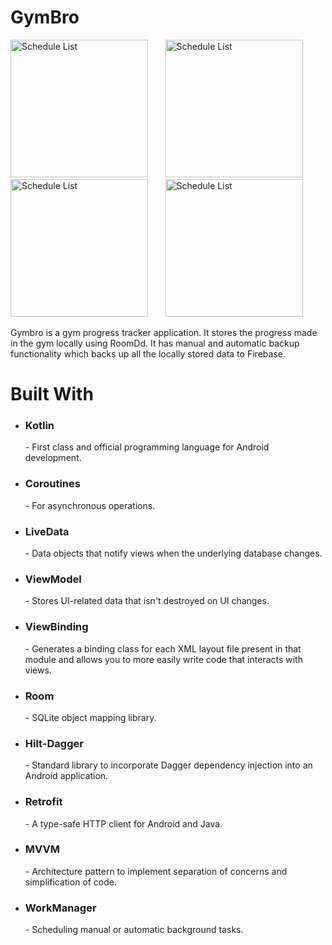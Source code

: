 <h1>
  <b>GymBro</b>
</h1>

<img src="https://github.com/KartikBade/GymBro-v2/assets/65703182/4dd46818-d12a-44f9-a21b-4c53dad76cad" alt="Schedule List" width="220"/> &nbsp; &nbsp; &nbsp;
<img src="https://github.com/KartikBade/GymBro-v2/assets/65703182/a51bd1bf-9a60-4218-83a3-c4500e04be4d" alt="Schedule List" width="220"/> &nbsp; &nbsp; &nbsp;
<img src="https://github.com/KartikBade/GymBro-v2/assets/65703182/f4a3f695-21ab-44f0-9714-4a0f2556ff45" alt="Schedule List" width="220"/> &nbsp; &nbsp; &nbsp;
<img src="https://github.com/KartikBade/GymBro-v2/assets/65703182/eefa13c8-0e55-4b79-ab72-19404492db63" alt="Schedule List" width="220"/> &nbsp; &nbsp; &nbsp;

Gymbro is a gym progress tracker application. It stores the progress made in the gym locally using RoomDd. It has manual and automatic backup functionality which backs up all the locally stored data to Firebase.

<h1>
  <b>Built With</b>
</h1>

<ul>
  <li><h3>Kotlin</h3> - First class and official programming language for Android development.</li>
  <li><h3>Coroutines</h3> - For asynchronous operations.</li>
  <li><h3>LiveData</h3> - Data objects that notify views when the underlying database changes.</li>
  <li><h3>ViewModel</h3> - Stores UI-related data that isn't destroyed on UI changes.</li>
  <li><h3>ViewBinding</h3> - Generates a binding class for each XML layout file present in that module and allows you to more easily write code that interacts with views.</li>
  <li><h3>Room</h3> - SQLite object mapping library.</li>
  <li><h3>Hilt-Dagger</h3> - Standard library to incorporate Dagger dependency injection into an Android application.</li>
  <li><h3>Retrofit</h3> - A type-safe HTTP client for Android and Java.</li>
  <li><h3>MVVM</h3> - Architecture pattern to implement separation of concerns and simplification of code.</li>
  <li><h3>WorkManager</h3> - Scheduling manual or automatic background tasks.</li>
</ul>
